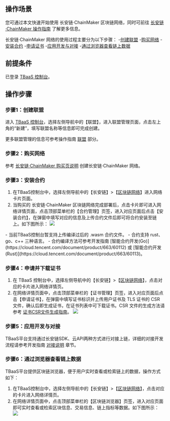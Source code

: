 ## 操作场景

您可通过本文快速开始使用 长安链·ChainMaker 区块链网络，同时可前往 [长安链·ChainMaker 操作指南](https://cloud.tencent.com/document/product/663/38487) 了解更多信息。

长安链·ChainMaker 网络的使用过程主要分为以下步骤：
<dx-steps>
-[创建联盟](#league)
-[购买网络](#network)
-[安装合约](#chaincode)
-[申请证书](#cert)
-[应用开发与对接](#app)
-[通过浏览器查看链上数据](#data)
</dx-steps>



## 前提条件

已登录 [TBaaS 控制台](https://console.cloud.tencent.com/tbaas)。



## 操作步骤

### 步骤1：创建联盟[](id:league)

进入 [TBaaS 控制台](https://console.cloud.tencent.com/tbaas)，选择左侧导航中的【联盟】，进入联盟管理页面，点击左上角的“新建”，填写联盟名称等信息即可完成创建。

更多联盟管理的信息可参考操作指南 [联盟](https://cloud.tencent.com/document/product/663/38470) 部分。



### 步骤2：购买网络[](id:network)

参考 [长安链·ChainMaker 购买页说明](https://buy.cloud.tencent.com/tbaas_blockchain/chainmaker) 创建长安链·ChainMaker 网络。



### 步骤3：安装合约[](id:chaincode)

1. 在TBaaS控制台中，选择左侧导航中的【长安链】>【[区块链网络](https://console.cloud.tencent.com/tbaas/chainmaker/chain)】进入网络卡片页面。
2. 当购买的 长安链·ChainMaker 区块链网络完成部署后，点击卡片即可进入网络详情页面，点击顶部菜单栏的【合约管理】页签，进入对应页面后点击【安装合约】，在弹窗中填写对应的信息及上传合约文件后即可将合约安装至链上。如下图所示：
![](https://main.qcloudimg.com/raw/ed5fc9039f4337d02240c2ecaf8434a6.png)

<dx-alert infotype="notice" title="">
- 当前TBaaS控制台暂支持上传编译过后的 .wasm 合约文件。
- 合约支持 rust、go、c++ 三种语言。
- 合约编译方法可参考开发指南 [智能合约开发(Go)](https://cloud.tencent.com/document/product/663/60112) 或 [智能合约开发(Rust)](https://cloud.tencent.com/document/product/663/60113)。
</dx-alert>





### 步骤4：申请并下载证书[](id:cert)

1. 在 TBaaS 控制台中，选择左侧导航中的【长安链】>【[区块链网络](https://console.cloud.tencent.com/tbaas/chainmaker/chain)】，点击对应的卡片进入网络详情页。
2. 在网络详情页面中，点击顶部菜单栏的【证书管理】页签，进入对应页面后点击【申请证书】，在弹窗中填写证书标识并上传用户证书及 TLS 证书的 CSR 文件，确认后即生成证书，在证书列表中可下载证书。CSR 文件的生成方法请参考 [证书CSR文件生成指南](https://cloud.tencent.com/document/product/663/60114)。
![](https://main.qcloudimg.com/raw/fa1412cc72a77a8d9cb486531328d24a.png)



### 步骤5：应用开发与对接[](id:app)

TBaaS平台支持通过长安链SDK、云API两种方式进行对接上链，详细的对接开发流程请参考开发指南 [对接说明](https://cloud.tencent.com/document/product/663/47512) 章节。



### 步骤6：通过浏览器查看链上数据[](id:data)

TBaaS平台提供区块链浏览器，便于用户实时查看或检索链上的数据，操作方式如下：

1. 在TBaaS控制台中，选择左侧导航中的【长安链】>【[区块链网络](https://console.cloud.tencent.com/tbaas/chainmaker/chain)】，点击对应的卡片进入网络详情页。
2. 在网络详情页面中，点击顶部菜单栏的【区块链浏览器】页签，进入对应页面即可实时查看或检索区块信息、交易信息、链上指标等数据。如下图所示：
![](https://main.qcloudimg.com/raw/2a315b1a269f8272139882ff90aa9765.png)

